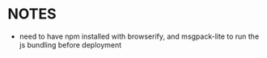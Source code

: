 # NOTES

- need to have npm installed with browserify, and msgpack-lite to run the js bundling before deployment
